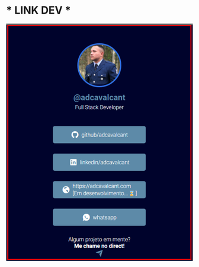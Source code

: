 # * LINK DEV *

![](https://github.com/adcavalcant/linkdev-adcavalcant/blob/main/assets/printscreen.png)
